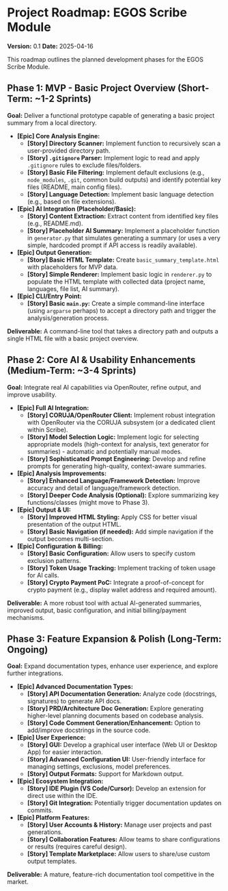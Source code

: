 # Project Roadmap: EGOS Scribe Module

**Version:** 0.1
**Date:** 2025-04-16

This roadmap outlines the planned development phases for the EGOS Scribe Module.

## Phase 1: MVP - Basic Project Overview (Short-Term: ~1-2 Sprints)

**Goal:** Deliver a functional prototype capable of generating a basic project summary from a local directory.

*   **[Epic] Core Analysis Engine:**
    *   **[Story] Directory Scanner:** Implement function to recursively scan a user-provided directory path.
    *   **[Story] `.gitignore` Parser:** Implement logic to read and apply `.gitignore` rules to exclude files/folders.
    *   **[Story] Basic File Filtering:** Implement default exclusions (e.g., `node_modules`, `.git`, common build outputs) and identify potential key files (README, main config files).
    *   **[Story] Language Detection:** Implement basic language detection (e.g., based on file extensions).
*   **[Epic] AI Integration (Placeholder/Basic):**
    *   **[Story] Content Extraction:** Extract content from identified key files (e.g., README.md).
    *   **[Story] Placeholder AI Summary:** Implement a placeholder function in `generator.py` that simulates generating a summary (or uses a very simple, hardcoded prompt if API access is readily available).
*   **[Epic] Output Generation:**
    *   **[Story] Basic HTML Template:** Create `basic_summary_template.html` with placeholders for MVP data.
    *   **[Story] Simple Renderer:** Implement basic logic in `renderer.py` to populate the HTML template with collected data (project name, languages, file list, AI summary).
*   **[Epic] CLI/Entry Point:**
    *   **[Story] Basic `main.py`:** Create a simple command-line interface (using `argparse` perhaps) to accept a directory path and trigger the analysis/generation process.

**Deliverable:** A command-line tool that takes a directory path and outputs a single HTML file with a basic project overview.

## Phase 2: Core AI & Usability Enhancements (Medium-Term: ~3-4 Sprints)

**Goal:** Integrate real AI capabilities via OpenRouter, refine output, and improve usability.

*   **[Epic] Full AI Integration:**
    *   **[Story] CORUJA/OpenRouter Client:** Implement robust integration with OpenRouter via the CORUJA subsystem (or a dedicated client within Scribe).
    *   **[Story] Model Selection Logic:** Implement logic for selecting appropriate models (high-context for analysis, text generator for summaries) - automatic and potentially manual modes.
    *   **[Story] Sophisticated Prompt Engineering:** Develop and refine prompts for generating high-quality, context-aware summaries.
*   **[Epic] Analysis Improvements:**
    *   **[Story] Enhanced Language/Framework Detection:** Improve accuracy and detail of language/framework detection.
    *   **[Story] Deeper Code Analysis (Optional):** Explore summarizing key functions/classes (might move to Phase 3).
*   **[Epic] Output & UI:**
    *   **[Story] Improved HTML Styling:** Apply CSS for better visual presentation of the output HTML.
    *   **[Story] Basic Navigation (if needed):** Add simple navigation if the output becomes multi-section.
*   **[Epic] Configuration & Billing:**
    *   **[Story] Basic Configuration:** Allow users to specify custom exclusion patterns.
    *   **[Story] Token Usage Tracking:** Implement tracking of token usage for AI calls.
    *   **[Story] Crypto Payment PoC:** Integrate a proof-of-concept for crypto payment (e.g., display wallet address and required amount).

**Deliverable:** A more robust tool with actual AI-generated summaries, improved output, basic configuration, and initial billing/payment mechanisms.

## Phase 3: Feature Expansion & Polish (Long-Term: Ongoing)

**Goal:** Expand documentation types, enhance user experience, and explore further integrations.

*   **[Epic] Advanced Documentation Types:**
    *   **[Story] API Documentation Generation:** Analyze code (docstrings, signatures) to generate API docs.
    *   **[Story] PRD/Architecture Doc Generation:** Explore generating higher-level planning documents based on codebase analysis.
    *   **[Story] Code Comment Generation/Enhancement:** Option to add/improve docstrings in the source code.
*   **[Epic] User Experience:**
    *   **[Story] GUI:** Develop a graphical user interface (Web UI or Desktop App) for easier interaction.
    *   **[Story] Advanced Configuration UI:** User-friendly interface for managing settings, exclusions, model preferences.
    *   **[Story] Output Formats:** Support for Markdown output.
*   **[Epic] Ecosystem Integration:**
    *   **[Story] IDE Plugin (VS Code/Cursor):** Develop an extension for direct use within the IDE.
    *   **[Story] Git Integration:** Potentially trigger documentation updates on commits.
*   **[Epic] Platform Features:**
    *   **[Story] User Accounts & History:** Manage user projects and past generations.
    *   **[Story] Collaboration Features:** Allow teams to share configurations or results (requires careful design).
    *   **[Story] Template Marketplace:** Allow users to share/use custom output templates.

**Deliverable:** A mature, feature-rich documentation tool competitive in the market.
